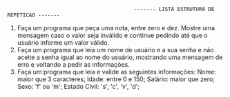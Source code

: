                                              ------- LISTA ESTRUTURA DE REPETICAO -------
1) Faça um programa que peça uma nota, entre zero e dez. Mostre uma mensagem caso o valor seja inválido e continue pedindo até que o usuário informe um valor válido.
2) Faça um programa que leia um nome de usuário e a sua senha e não aceite a senha igual ao nome do usuário, mostrando uma mensagem de erro e voltando a pedir as informações.
3) Faça um programa que leia e valide as seguintes informações:
   Nome: maior que 3 caracteres;
   Idade: entre 0 e 150;
   Salário: maior que zero;
   Sexo: 'f' ou 'm';
   Estado Civil: 's', 'c', 'v', 'd';
